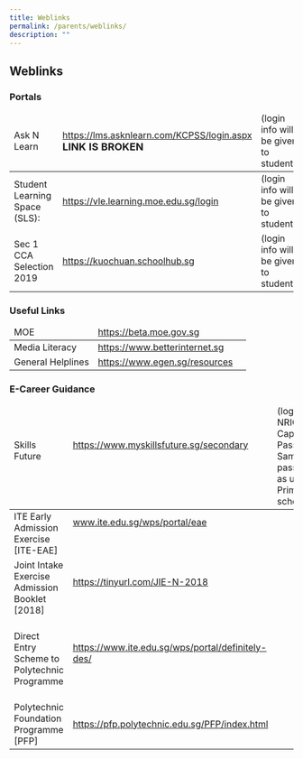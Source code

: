```yaml
---
title: Weblinks
permalink: /parents/weblinks/
description: ""
---
```

## Weblinks

### Portals
<table>
<thead>
  <tr>
    <td>Ask N Learn</td>
    <td><a href="https://lms.asknlearn.com/KCPSS/login.aspx">https://lms.asknlearn.com/KCPSS/login.aspx</a><br><b><font size=4>LINK IS BROKEN</font></b></td>
    <td>(login info will be given to students)</td>
  </tr>
</thead>
<tbody>
  <tr>
    <td>Student Learning Space (SLS):</td>
    <td><a href="https://vle.learning.moe.edu.sg/login">https://vle.learning.moe.edu.sg/login</a></td>
    <td>(login info will be given to students)<br></td>
  </tr>
  <tr>
    <td>Sec  1 CCA Selection 2019   </td>
    <td><a href="https://kuochuan.schoolhub.sg/">https://kuochuan.schoolhub.sg</a></td>
    <td>(login info will be given to students)</td>
  </tr>
</tbody>
</table>


### Useful Links
<table>
<thead>
  <tr>
    <td>MOE   </td>
    <td><a href="https://beta.moe.gov.sg/">https://beta.moe.gov.sg</a></td>
    <td></td>
  </tr>
</thead>
<tbody>
  <tr>
    <td>Media Literacy</td>
    <td><a href="https://www.betterinternet.sg/">https://www.betterinternet.sg</a></td>
    <td></td>
  </tr>
  <tr>
    <td>General Helplines </td>
    <td><a href="https://www.egen.sg/resources">https://www.egen.sg/resources</a></td>
    <td> </td>
  </tr>
</tbody>
</table>


### E-Career Guidance
<table>
<thead>
  <tr>
    <td>Skills Future   <br><br> </td>
    <td><a href="https://www.myskillsfuture.sg/secondary">https://www.myskillsfuture.sg/secondary</a><br><br><br></td>
    <td>(login: NRIC      (All Caps), Password: Same password as used in Primary school)</td>
  </tr>
</thead>
<tbody>
  <tr>
    <td>ITE Early Admission Exercise <br>[ITE-EAE]  <br></td>
    <td><a href="http://www.ite.edu.sg/wps/portal/eae%C2%A0">www.ite.edu.sg/wps/portal/eae</a><br><br><br></td>
    <td> </td>
  </tr>
  <tr>
    <td>Joint Intake Exercise Admission Booklet [2018]  <br><br></td>
    <td><a href="https://tinyurl.com/JIE-N-2018%C2%A0%C2%A0">https://tinyurl.com/JIE-N-2018</a><br><br><br></td>
    <td> </td>
  </tr>
  <tr>
    <td>Direct Entry Scheme to Polytechnic Programme<br><br></td>
    <td><a href="https://www.ite.edu.sg/wps/portal/definitely-des/">https://www.ite.edu.sg/wps/portal/definitely-des/</a><br><br><br></td>
    <td><br></td>
  </tr>
  <tr>
    <td>Polytechnic Foundation Programme [PFP] </td>
    <td><a href="https://pfp.polytechnic.edu.sg/PFP/index.html%C2%A0">https://pfp.polytechnic.edu.sg/PFP/index.html</a></td>
    <td> </td>
  </tr>
</tbody>
</table>